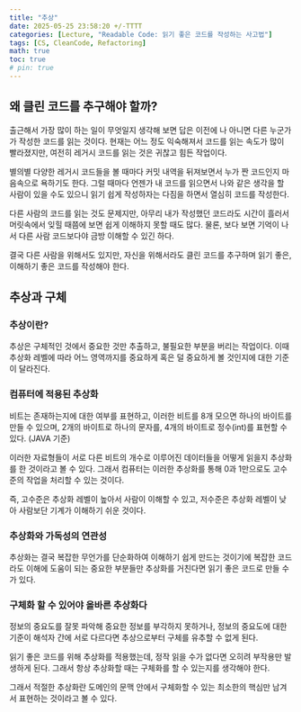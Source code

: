 ```yaml
---
title: "추상"
date: 2025-05-25 23:58:20 +/-TTTT
categories: [Lecture, "Readable Code: 읽기 좋은 코드를 작성하는 사고법"]
tags: [CS, CleanCode, Refactoring]
math: true
toc: true
# pin: true
---
```


## 왜 클린 코드를 추구해야 할까?
출근해서 가장 많이 하는 일이 무엇일지 생각해 보면 답은 이전에 나 아니면 다른 누군가가 작성한 코드를 읽는 것이다. 현재는 어느 정도 익숙해져서 코드를 읽는 속도가 많이 빨라졌지만, 여전히 레거시 코드를 읽는 것은 귀찮고 힘든 작업이다.  
  
별의별 다양한 레거시 코드들을 볼 때마다 커밋 내역을 뒤져보면서 누가 짠 코드인지 마음속으로 욕하기도 한다. 그럴 때마다 언젠가 내 코드를 읽으면서 나와 같은 생각을 할 사람이 있을 수도 있으니 읽기 쉽게 작성하자는 다짐을 하면서 열심히 코드를 작성한다.  
  
다른 사람의 코드를 읽는 것도 문제지만, 아무리 내가 작성했던 코드라도 시간이 흘러서 머릿속에서 잊힐 때쯤에 보면 쉽게 이해하지 못할 때도 많다. 물론, 보다 보면 기억이 나서 다른 사람 코드보다야 금방 이해할 수 있긴 하다.  
  
결국 다른 사람을 위해서도 있지만, 자신을 위해서라도 클린 코드를 추구하며 읽기 좋은, 이해하기 좋은 코드를 작성해야 한다.
  
## 추상과 구체
### 추상이란?
추상은 구체적인 것에서 중요한 것만 추출하고, 불필요한 부분을 버리는 작업이다. 이때 추상화 레벨에 따라 어느 영역까지를 중요하게 혹은 덜 중요하게 볼 것인지에 대한 기준이 달라진다.  
  
### 컴퓨터에 적용된 추상화
비트는 존재하는지에 대한 여부를 표현하고, 이러한 비트를 8개 모으면 하나의 바이트를 만들 수 있으며, 2개의 바이트로 하나의 문자를, 4개의 바이트로 정수(int)를 표현할 수 있다. (JAVA 기준)
  
이러한 자료형들이 서로 다른 비트의 개수로 이루어진 데이터들을 어떻게 읽을지 추상화를 한 것이라고 볼 수 있다. 그래서 컴퓨터는 이러한 추상화를 통해 0과 1만으로도 고수준의 작업을 처리할 수 있는 것이다.  
  
즉, 고수준은 추상화 레벨이 높아서 사람이 이해할 수 있고, 저수준은 추상화 레벨이 낮아 사람보단 기계가 이해하기 쉬운 것이다.  
  
### 추상화와 가독성의 연관성
추상화는 결국 복잡한 무언가를 단순화하여 이해하기 쉽게 만드는 것이기에 복잡한 코드라도 이해에 도움이 되는 중요한 부분들만 추상화를 거친다면 읽기 좋은 코드로 만들 수가 있다.  
  
### 구체화 할 수 있어야 올바른 추상화다
정보의 중요도를 잘못 파악해 중요한 정보를 부각하지 못하거나, 정보의 중요도에 대한 기준이 해석자 간에 서로 다르다면 추상으로부터 구체를 유추할 수 없게 된다.  
  
읽기 좋은 코드를 위해 추상화를 적용했는데, 정작 읽을 수가 없다면 오히려 부작용만 발생하게 된다. 그래서 항상 추상화할 때는 구체화를 할 수 있는지를 생각해야 한다.
  
그래서 적절한 추상화란 도메인의 문맥 안에서 구체화할 수 있는 최소한의 핵심만 남겨서 표현하는 것이라고 볼 수 있다.
